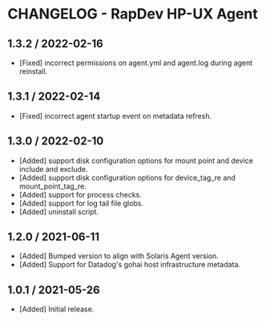 # CHANGELOG - RapDev HP-UX Agent

## 1.3.2 / 2022-02-16

* [Fixed] incorrect permissions on agent.yml and agent.log during agent reinstall.

## 1.3.1 / 2022-02-14

* [Fixed] incorrect agent startup event on metadata refresh.

## 1.3.0 / 2022-02-10

* [Added] support disk configuration options for mount point and device include and exclude.
* [Added] support disk configuration options for device_tag_re and mount_point_tag_re.
* [Added] support for process checks.
* [Added] support for log tail file globs.
* [Added] uninstall script.

## 1.2.0 / 2021-06-11

* [Added] Bumped version to align with Solaris Agent version.
* [Added] Support for Datadog's gohai host infrastructure metadata.

## 1.0.1 / 2021-05-26

* [Added] Initial release.
